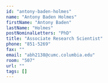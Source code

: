 ```yaml
---
id: "antony-baden-holmes"
name: "Antony Baden Holmes"
firstName: "Antony Baden"
lastName: "Holmes"
postNominalLetters: "PhD"
title: "Associate Research Scientist"
phone: "851-5269"
fax: ""
email: "abh2138@cumc.columbia.edu"
room: "507"
url: ""
tags: []
---
```

